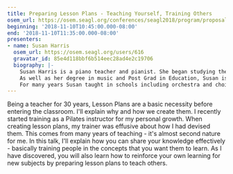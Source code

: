 ```yaml
---
title: Preparing Lesson Plans - Teaching Yourself, Training Others
osem_url: https://osem.seagl.org/conferences/seagl2018/program/proposals/489
beginning: '2018-11-10T10:45:00.000-08:00'
end: '2018-11-10T11:35:00.000-08:00'
presenters:
- name: Susan Harris
  osem_url: https://osem.seagl.org/users/616
  gravatar_id: 85e4d118bbf6b514eec28ad4e2c19706
  biography: |-
    Susan Harris is a piano teacher and pianist. She began studying the piano in England, at the age of seven, later receiving a BA (Hons) music degree and then a Post Grad in Music Education from Reading University.
    As well as her degree in music and Post Grad in Education, Susan is a Licentiate of the Guildhall School of Music, London. 
    For many years Susan taught in schools including orchestra and choir, as well as piano. Her Ofsted reports rated her as ‘Outstanding’.
---
```


Being a teacher for 30 years, Lesson Plans are a basic necessity before entering the classroom.  I'll explain why and how we create them.  I recently started training as a Pilates instructor for my personal growth.  When creating lesson plans, my trainer was effusive about how I had devised them.  This comes from many years of teaching - it's almost second nature for me.  In this talk, I'll explain how you can share your knowledge effectively - basically training people in the concepts that you want them to learn.  As I have discovered, you will also learn how to reinforce your own learning for new subjects by preparing lesson plans to teach others.
